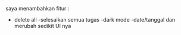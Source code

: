 saya menambahkan fitur :
- delete all
-selesaikan semua tugas 
-dark mode
-date/tanggal
dan merubah sedikit UI nya
